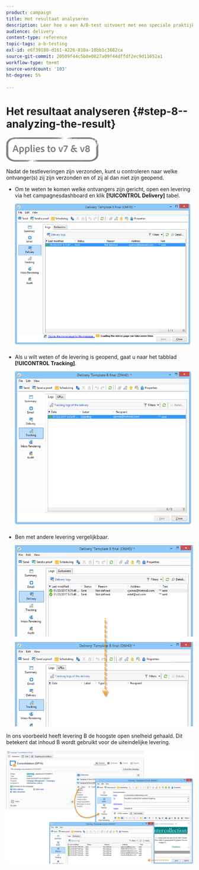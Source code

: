```yaml
---
product: campaign
title: Het resultaat analyseren
description: Leer hoe u een A/B-test uitvoert met een speciale praktijkcase.
audience: delivery
content-type: reference
topic-tags: a-b-testing
exl-id: e6f39180-d161-4226-810a-10bb1c3682ca
source-git-commit: 20509f44c5b8e0827a09f44dffdf2ec9d11652a1
workflow-type: tm+mt
source-wordcount: '103'
ht-degree: 5%

---
```


# Het resultaat analyseren {#step-8--analyzing-the-result}

![](../../assets/common.svg)

Nadat de testleveringen zijn verzonden, kunt u controleren naar welke ontvanger(s) zij zijn verzonden en of zij al dan niet zijn geopend.

* Om te weten te komen welke ontvangers zijn gericht, open een levering via het campagnesdashboard en klik **[!UICONTROL Delivery]** tabel.

   ![](assets/use_case_abtesting_analysis_001.png)

* Als u wilt weten of de levering is geopend, gaat u naar het tabblad **[!UICONTROL Tracking]**.

   ![](assets/use_case_abtesting_analysis_002.png)

* Ben met andere levering vergelijkbaar.

   ![](assets/use_case_abtesting_analysis_003.png)

In ons voorbeeld heeft levering B de hoogste open snelheid gehaald. Dit betekent dat inhoud B wordt gebruikt voor de uiteindelijke levering.

![](assets/use_case_abtesting_analysis_004.png)
